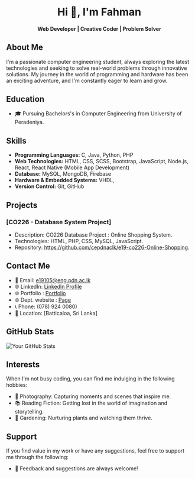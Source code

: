 <h1 align="center">Hi 👋, I'm Fahman 
<h4 align="center">Web Developer | Creative Coder | Problem Solver</h4>
</h1>


## About Me
I'm a passionate computer engineering student, always exploring the latest technologies and seeking to solve real-world problems through innovative solutions. My journey in the world of programming and hardware has been an exciting adventure, and I'm constantly eager to learn and grow.

## Education
- 🎓 Pursuing Bachelors's in Computer Engineering from University of Peradeniya.

## Skills
- **Programming Languages:** C, Java, Python, PHP
- **Web Technologies:** HTML, CSS, SCSS, Bootstrap, JavaScript, Node.js, React, React Native (Mobile App Development)
- **Database:** MySQL, MongoDB, Firebase
- **Hardware & Embedded Systems:** VHDL,
- **Version Control:** Git, GitHub

## Projects
### [CO226 - Database System Project]
- Description: CO226 Database Project : Online Shopping System.
- Technologies: HTML, PHP, CSS, MySQL, JavaScript.
- Repository: https://github.com/cepdnaclk/e19-co226-Online-Shopping.

<!--

### [Project 2 Name]
- Description: Briefly describe the project and its objectives.
- Technologies: List the technologies or tools used.
- Repository: Link to the GitHub repository for the project.

## Certifications
- [Certification 1](Link to Certification 1): Description or issuer.
- [Certification 2](Link to Certification 2): Description or issuer.

## Blog Posts & Technical Writing
- [Blog Post 1](Link to Blog Post 1): Short description or topic.
- [Blog Post 2](Link to Blog Post 2): Short description or topic.

-->

## Contact Me
- 📧 Email: e19105@eng.pdn.ac.lk
- 🌐 LinkedIn: [LinkedIn Profile](https://www.linkedin.com/in/mhmfahman/)
- 🌐 Portfolio : [Portfolio](https://mohamedfahman.github.io/)
- 🌐 Dept. website : [Page](https://people.ce.pdn.ac.lk/students/e19/105/)
- 📞 Phone: (078) 924 0080)
- 📍 Location: [Batticaloa, Sri Lanka]


<!--
## Fun Fact
Share an interesting or quirky fact about yourself unrelated to programming or engineering.

## Open Source Contributions
Mention any contributions or organizations you are actively involved in.
-->

## GitHub Stats
![Your GitHub Stats](https://github-readme-stats.vercel.app/api?username=MohamedFahman&show_icons=true&count_private=true)

<!--
## Top Languages
![Top Languages](https://github-readme-stats.vercel.app/api/top-langs/?username=MohamedFahman)
-->

## Interests
When I'm not busy coding, you can find me indulging in the following hobbies:
- 📸 Photography: Capturing moments and scenes that inspire me.
- 📚 Reading Fiction: Getting lost in the world of imagination and storytelling.
- 🌱 Gardening: Nurturing plants and watching them thrive.

## Support
If you find value in my work or have any suggestions, feel free to support me through the following:

- 💬 Feedback and suggestions are always welcome!
